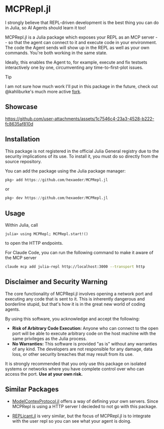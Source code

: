 # MCPRepl.jl

I strongly believe that REPL-driven development is the best thing you can do in Julia, so AI Agents should learn it too!

MCPRepl.jl is a Julia package which exposes your REPL as an MCP server -- so that the agent can connect to it and execute code in your environment.
The code the Agent sends will show up in the REPL as well as your own commands. You're both working in the same state.


Ideally, this enables the Agent to, for example, execute and fix testsets interactively one by one, circumventing any time-to-first-plot issues.

> [!TIP]
> I am not sure how much work I'll put in this package in the future, check out @kahliburke's much more active [fork](https://github.com/kahliburke/MCPRepl.jl).

## Showcase

https://github.com/user-attachments/assets/1c7546c4-23a3-4528-b222-fc8635af810d

## Installation

This package is not registered in the official Julia General registry due to the security implications of its use. To install it, you must do so directly from the source repository.

You can add the package using the Julia package manager:

```julia
pkg> add https://github.com/hexaeder/MCPRepl.jl
```
or
```julia
pkg> dev https://github.com/hexaeder/MCPRepl.jl
```

## Usage
Within Julia, call
``` julia-repl
julia> using MCPRepl; MCPRepl.start!()
```
to open the HTTP endpoints.

For Claude Code, you can run the following command to make it aware of the MCP server
```sh
claude mcp add julia-repl http://localhost:3000 --transport http
```

## Disclaimer and Security Warning

The core functionality of MCPRepl.jl involves opening a network port and executing any code that is sent to it. This is inherently dangerous and borderline stupid, but that's how it is in the great new world of coding agents.

By using this software, you acknowledge and accept the following:

*   **Risk of Arbitrary Code Execution:** Anyone who can connect to the open port will be able to execute arbitrary code on the host machine with the same privileges as the Julia process.
*   **No Warranties:** This software is provided "as is" without any warranties of any kind. The developers are not responsible for any damage, data loss, or other security breaches that may result from its use.

It is strongly recommended that you only use this package on isolated systems or networks where you have complete control over who can access the port. **Use at your own risk.**


## Similar Packages
- [ModelContexProtocol.jl](https://github.com/JuliaSMLM/ModelContextProtocol.jl) offers a way of defining your own servers. Since MCPRepl is using a HTTP server I decieded to not go with this package.

- [REPLicant.jl](https://github.com/MichaelHatherly/REPLicant.jl) is very similar, but the focus of MCPRepl.jl is to integrate with the user repl so you can see what your agent is doing.
